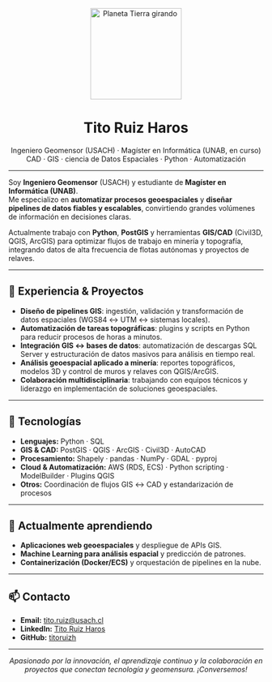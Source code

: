 <p align="center">
  <img src="https://github.com/user-attachments/assets/1dc91a02-c3a8-406f-8b47-61ecf0d19cac" alt="Planeta Tierra girando" width="180" />
</p>

<h1 align="center"><strong>Tito Ruiz Haros</strong></h1>


<p align="center">
  Ingeniero Geomensor (USACH) · Magíster en Informática (UNAB, en curso)<br/>
  CAD · GIS · ciencia de Datos Espaciales · Python · Automatización
</p>

---

Soy **Ingeniero Geomensor** (USACH) y estudiante de **Magíster en Informática (UNAB)**.  
Me especializo en **automatizar procesos geoespaciales** y **diseñar pipelines de datos fiables y escalables**, convirtiendo grandes volúmenes de información en decisiones claras.

Actualmente trabajo con **Python**, **PostGIS** y herramientas **GIS/CAD** (Civil3D, QGIS, ArcGIS) para optimizar flujos de trabajo en minería y topografía, integrando datos de alta frecuencia de flotas autónomas y proyectos de relaves.

---

## 💼 Experiencia & Proyectos
- **Diseño de pipelines GIS**: ingestión, validación y transformación de datos espaciales (WGS84 ↔ UTM ↔ sistemas locales).  
- **Automatización de tareas topográficas**: plugins y scripts en Python para reducir procesos de horas a minutos.  
- **Integración GIS ↔ bases de datos**: automatización de descargas SQL Server y estructuración de datos masivos para análisis en tiempo real.  
- **Análisis geoespacial aplicado a minería**: reportes topográficos, modelos 3D y control de muros y relaves con QGIS/ArcGIS.  
- **Colaboración multidisciplinaria**: trabajando con equipos técnicos y liderazgo en implementación de soluciones geoespaciales.

---

## 🚀 Tecnologías
- **Lenguajes:** Python · SQL  
- **GIS & CAD:** PostGIS · QGIS · ArcGIS · Civil3D · AutoCAD  
- **Procesamiento:** Shapely · pandas · NumPy · GDAL · pyproj  
- **Cloud & Automatización:** AWS (RDS, ECS) · Python scripting · ModelBuilder · Plugins QGIS  
- **Otros:** Coordinación de flujos GIS ↔ CAD y estandarización de procesos

---

## 🌱 Actualmente aprendiendo
- **Aplicaciones web geoespaciales** y despliegue de APIs GIS.  
- **Machine Learning para análisis espacial** y predicción de patrones.  
- **Containerización (Docker/ECS)** y orquestación de pipelines en la nube.  

---

## 📫 Contacto
- **Email:** tito.ruiz@usach.cl  
- **LinkedIn:** [Tito Ruiz Haros](https://cl.linkedin.com/in/tito-ruiz-haros-4258b41b6)  
- **GitHub:** [titoruizh](https://github.com/titoruizh)  

---

<p align="center"><em>Apasionado por la innovación, el aprendizaje continuo y la colaboración en proyectos que conectan tecnología y geomensura. ¡Conversemos!</em></p>


